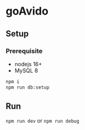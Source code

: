 # goAvido

## Setup

### Prerequisite

- nodejs 16+
- MySQL 8

```sh
npm i
npm run db:setup
```

## Run

`npm run dev` or `npm run debug`
